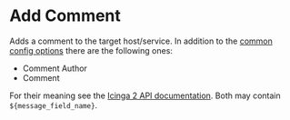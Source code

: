 # Add Comment

Adds a comment to the target host/service. In addition to the
[common config options](07-common-config-options.md) there are the following
ones:

* Comment Author
* Comment

For their meaning see the [Icinga 2 API documentation](https://www.icinga.com/docs/icinga2/latest/doc/12-icinga2-api/#add-comment).
Both may contain `${message_field_name}`.

